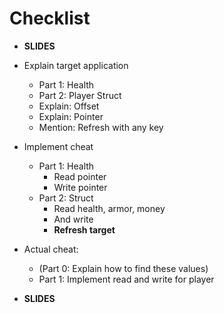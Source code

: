 # Checklist

- **SLIDES**

- Explain target application
  - Part 1: Health
  - Part 2: Player Struct
  - Explain: Offset
  - Explain: Pointer
  - Mention: Refresh with any key

- Implement cheat
  - Part 1: Health
    - Read pointer
    - Write pointer
  - Part 2: Struct
    - Read health, armor, money
    - And write
    - **Refresh target**

- Actual cheat: 
  - (Part 0: Explain how to find these values)
  - Part 1: Implement read and write for player

- **SLIDES**